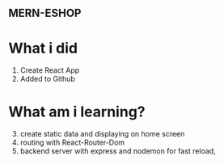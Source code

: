 ## MERN-ESHOP

# What  i did
1. Create React App
2. Added to Github
# What am i learning?
3. create static data and displaying on home screen
4. routing with React-Router-Dom
5. backend server with express and nodemon for fast reload,